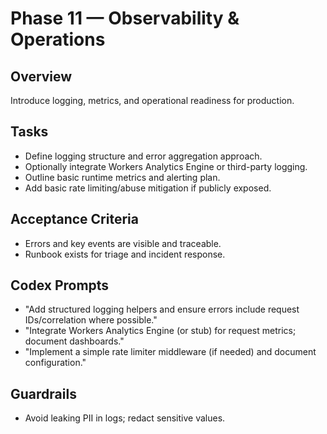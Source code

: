 # Phase 11 — Observability & Operations

## Overview
Introduce logging, metrics, and operational readiness for production.

## Tasks
- Define logging structure and error aggregation approach.
- Optionally integrate Workers Analytics Engine or third-party logging.
- Outline basic runtime metrics and alerting plan.
- Add basic rate limiting/abuse mitigation if publicly exposed.

## Acceptance Criteria
- Errors and key events are visible and traceable.
- Runbook exists for triage and incident response.

## Codex Prompts
- "Add structured logging helpers and ensure errors include request IDs/correlation where possible."
- "Integrate Workers Analytics Engine (or stub) for request metrics; document dashboards."
- "Implement a simple rate limiter middleware (if needed) and document configuration."

## Guardrails
- Avoid leaking PII in logs; redact sensitive values.

